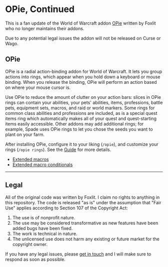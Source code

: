 # OPie, Continued

This is a fan update of the World of Warcraft addon [OPie](https://www.curseforge.com/wow/addons/opie) written by Foxlit who no longer maintains their addons.

Due to any potential legal issues the addon will not be released on Curse or Wago.

## OPie
OPie is a radial action-binding addon for World of Warcraft. It lets you group actions into rings, which appear when you hold down a keyboard or mouse binding. When you release the binding, OPie will perform an action based on where your mouse cursor is.

Use OPie to reduce the amount of clutter on your action bars: slices in OPie rings can contain your abilities, your pets' abilities, items, professions, battle pets, equipment sets, macros, and raid or world markers. Some rings for common class abilities and professions are included, as is a special quest items ring which automatically makes all of your quest and quest-starting items easily accessible. Other addons may add additional rings; for example, Spade uses OPie rings to let you chose the seeds you want to plant on your farm.

After installing OPie, configure it to your liking (`/opie`), and customize your rings (`/opie rings`). See the [Guide](https://github.com/glassleo/OPie/wiki/The-Guide) for more details.

- [Extended macros](https://github.com/glassleo/OPie/wiki/Extended-macros)
- [Extended macro conditionals](https://github.com/glassleo/OPie/wiki/Extended-macro-conditionals)

---

## Legal
All of the original code was written by Foxlit. I claim no rights to anything in this repository. The code is released "as is" under the assumption that "Fair Use" applies according to Section 107 of the Copyright Act:

1. The use is of nonprofit nature.
2. The use may be considered transformative as new features have been added bugs have been fixed.
3. The work is technical in nature.
4. The unlicensed use does not harm any existing or future market for the copyright owner.

If you have any legal issues, please [get in touch](mailto:hello@leo.fisk) and I will make sure to respond as soon as possible.
